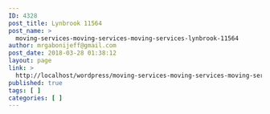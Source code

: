 ```yaml
---
ID: 4328
post_title: Lynbrook 11564
post_name: >
  moving-services-moving-services-moving-services-lynbrook-11564
author: mrgabonijeff@gmail.com
post_date: 2018-03-28 01:38:12
layout: page
link: >
  http://localhost/wordpress/moving-services-moving-services-moving-services-lynbrook-11564/
published: true
tags: [ ]
categories: [ ]
---
```

